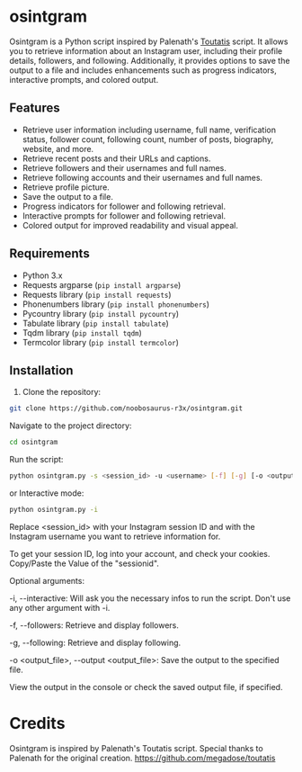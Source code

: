 # osintgram

Osintgram is a Python script inspired by Palenath's [Toutatis](https://github.com/megadose/toutatis) script. It allows you to retrieve information about an Instagram user, including their profile details, followers, and following. Additionally, it provides options to save the output to a file and includes enhancements such as progress indicators, interactive prompts, and colored output.

## Features

- Retrieve user information including username, full name, verification status, follower count, following count, number of posts, biography, website, and more.
- Retrieve recent posts and their URLs and captions.
- Retrieve followers and their usernames and full names.
- Retrieve following accounts and their usernames and full names.
- Retrieve profile picture.
- Save the output to a file.
- Progress indicators for follower and following retrieval.
- Interactive prompts for follower and following retrieval.
- Colored output for improved readability and visual appeal.

## Requirements

- Python 3.x
- Requests argparse (`pip install argparse`)
- Requests library (`pip install requests`)
- Phonenumbers library (`pip install phonenumbers`)
- Pycountry library (`pip install pycountry`)
- Tabulate library (`pip install tabulate`)
- Tqdm library (`pip install tqdm`)
- Termcolor library (`pip install termcolor`)

## Installation

1. Clone the repository:

```bash
git clone https://github.com/noobosaurus-r3x/osintgram.git
```
Navigate to the project directory:
```bash
cd osintgram
```
Run the script:
```bash
python osintgram.py -s <session_id> -u <username> [-f] [-g] [-o <output_file>]
```
or Interactive mode:
```bash
python osintgram.py -i
```
Replace <session_id> with your Instagram session ID and <username> with the Instagram username you want to retrieve information for.

To get your session ID, log into your account, and check your cookies. Copy/Paste the Value of the "sessionid".

Optional arguments:

-i, --interactive: Will ask you the necessary infos to run the script. Don't use any other argument with -i. 

-f, --followers: Retrieve and display followers.

-g, --following: Retrieve and display following.

-o <output_file>, --output <output_file>: Save the output to the specified file.

View the output in the console or check the saved output file, if specified.

# Credits
Osintgram is inspired by Palenath's Toutatis script. Special thanks to Palenath for the original creation. https://github.com/megadose/toutatis
